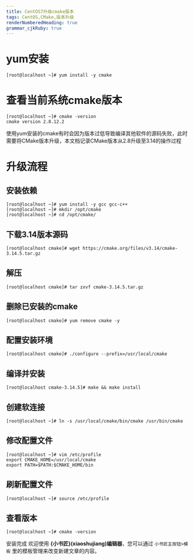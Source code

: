 ```yaml
---
title: CentOS7升级cmake版本
tags: CentOS,CMake,版本升级
renderNumberedHeading: true
grammar_cjkRuby: true
---
```

# yum安装
`[root@localhost ~]# yum install -y cmake`
# 查看当前系统cmake版本
```
[root@localhost ~]# cmake -version
cmake version 2.8.12.2
```
使用yum安装的cmake有时会因为版本过低导致编译其他软件的源码失败，此时需要将CMake版本升级，本文档记录CMake版本从2.8升级至3.14的操作过程
# 升级流程
## 安装依赖
```
[root@localhost ~]# yum install -y gcc gcc-c++
[root@localhost ~]# mkdir /opt/cmake
[root@localhost ~]# cd /opt/cmake/
```
## 下载3.14版本源码
`[root@localhost cmake]# wget https://cmake.org/files/v3.14/cmake-3.14.5.tar.gz`
## 解压
`[root@localhost cmake]# tar zxvf cmake-3.14.5.tar.gz`

## 删除已安装的cmake
`[root@localhost cmake]# yum remove cmake -y`

## 配置安装环境
`[root@localhost cmake]# ./configure --prefix=/usr/local/cmake`

## 编译并安装
`[root@localhost cmake-3.14.5]# make && make install`

## 创建软连接
`[root@localhost ~]# ln -s /usr/local/cmake/bin/cmake /usr/bin/cmake`

## 修改配置文件
```
[root@localhost ~]# vim /etc/profile
export CMAKE_HOME=/usr/local/cmake
export PATH=$PATH:$CMAKE_HOME/bin
```
## 刷新配置文件
`[root@localhost ~]# source /etc/profile`

## 查看版本
`[root@localhost ~]# cmake -version`

安装完成
欢迎使用 **{小书匠}(xiaoshujiang)编辑器**，您可以通过 `小书匠主按钮>模板` 里的模板管理来改变新建文章的内容。